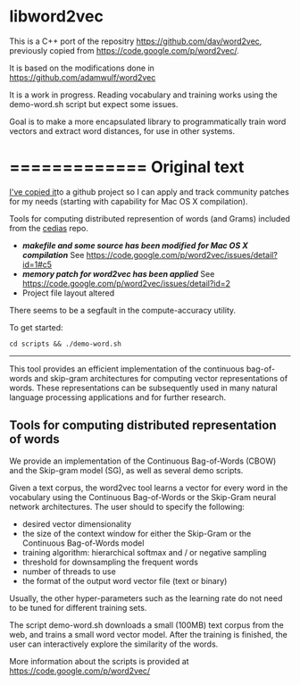 libword2vec
========

This is a C++ port of the repositry https://github.com/dav/word2vec, previously copied from https://code.google.com/p/word2vec/.

It is based on the modifications done in https://github.com/adamwulf/word2vec

It is a work in progress. Reading vocabulary and training works using the demo-word.sh script but expect some issues.

Goal is to make a more encapsulated library to programmatically train word vectors and extract word distances, for use in other systems.

=============
Original text
============
[I've copied it](https://github.com/dav/word2vec)to a github project so I can apply and track community patches for my needs (starting with capability for Mac OS X compilation).

Tools for computing distributed represention of words (and Grams) included from the [cedias](https://github.com/cedias/word2vec) repo.

- ***makefile and some source has been modified for Mac OS X compilation*** See https://code.google.com/p/word2vec/issues/detail?id=1#c5
- ***memory patch for word2vec has been applied*** See https://code.google.com/p/word2vec/issues/detail?id=2
- Project file layout altered

There seems to be a segfault in the compute-accuracy utility.

To get started: 
    
    cd scripts && ./demo-word.sh

------------------------------------------------------

This tool provides an efficient implementation of the continuous bag-of-words and skip-gram architectures for computing vector representations of words. These representations can be subsequently used in many natural language processing applications and for further research. 

Tools for computing distributed representation of words
------------------------------------------------------

We provide an implementation of the Continuous Bag-of-Words (CBOW) and the Skip-gram model (SG), as well as several demo scripts.

Given a text corpus, the word2vec tool learns a vector for every word in the vocabulary using the Continuous
Bag-of-Words or the Skip-Gram neural network architectures. The user should to specify the following:
 - desired vector dimensionality
 - the size of the context window for either the Skip-Gram or the Continuous Bag-of-Words model
 - training algorithm: hierarchical softmax and / or negative sampling
 - threshold for downsampling the frequent words 
 - number of threads to use
 - the format of the output word vector file (text or binary)

Usually, the other hyper-parameters such as the learning rate do not need to be tuned for different training sets. 

The script demo-word.sh downloads a small (100MB) text corpus from the web, and trains a small word vector model. After the training
is finished, the user can interactively explore the similarity of the words.

More information about the scripts is provided at https://code.google.com/p/word2vec/

